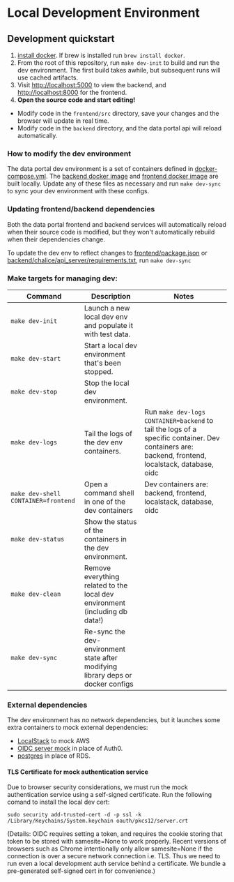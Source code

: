 # Local Development Environment

## Development quickstart
1. [install docker](https://docs.docker.com/get-docker/). If brew is installed run `brew install docker`.
1. From the root of this repository, run `make dev-init` to build and run the dev environment. The first build takes awhile, but subsequent runs will use cached artifacts.
1. Visit [http://localhost:5000](http://localhost:5000) to view the backend, and [http://localhost:8000](http://localhost:8000) for the frontend.
1. **Open the source code and start editing!**
  - Modify code in the `frontend/src` directory, save your changes and the browser will update in real time.
  - Modify code in the `backend` directory, and the data portal api will reload automatically.

### How to modify the dev environment
The data portal dev environment is a set of containers defined in [docker-compose.yml](docker-compose.yml). The [backend docker image](backend/Dockerfile) and [frontend docker image](frontend/Dockerfile) are built locally. Update any of these files as necessary and run `make dev-sync` to sync your dev environment with these configs.

### Updating frontend/backend dependencies
Both the data portal frontend and backend services will automatically reload when their source code is modified, but they won't automatically rebuild when their dependencies change.
 
To update the dev env to reflect changes to [frontend/package.json](frontend/package.json) or [backend/chalice/api_server/requirements.txt](backend/chalice/api_server/requirements.txt), run `make dev-sync`

### Make targets for managing dev:

| Command                 | Description                                                                          | Notes                                                                                                |
| ----------------------- | ------------------------------------------------------------------------------------ | ---------------------------------------------------------------------------------------------------- |
| `make dev-init`         | Launch a new local dev env and populate it with test data.                           |                                                          |
| `make dev-start`        | Start a local dev environment that's been stopped.                                   |                                                          |
| `make dev-stop`         | Stop the local dev environment.                                                      |                                                          |
| `make dev-logs`         | Tail the logs of the dev env containers.                                             | Run `make dev-logs CONTAINER=backend` to tail the logs of a specific container. Dev containers are: backend, frontend, localstack, database, oidc |
| `make dev-shell CONTAINER=frontend`  | Open a command shell in one of the dev containers                       | Dev containers are: backend, frontend, localstack, database, oidc |
| `make dev-status`       | Show the status of the containers in the dev environment.                            |                                                          |
| `make dev-clean`        | Remove everything related to the local dev environment (including db data!)          |                                                          |
| `make dev-sync`         | Re-sync the dev-environment state after modifying library deps or docker configs     |                                                          |

### External dependencies
The dev environment has no network dependencies, but it launches some extra containers to mock external dependencies:
 - [LocalStack](https://github.com/localstack/localstack) to mock AWS
 - [OIDC server mock](https://github.com/Soluto/oidc-server-mock) in place of Auth0.
 - [postgres](https://hub.docker.com/_/postgres) in place of RDS.

#### TLS Certificate for mock authentication service
Due to browser security considerations, we must run the mock authentication
service using a self-signed certificate. Run the following comand to install the local dev cert:

```
sudo security add-trusted-cert -d -p ssl -k /Library/Keychains/System.keychain oauth/pkcs12/server.crt
```

(Details: OIDC requires setting a token, and requires the cookie storing that
token to be stored with samesite=None to work properly. Recent versions of
browsers such as Chrome intentionally only allow samesite=None if the connection
is over a secure network connection i.e. TLS. Thus we need to run even a local
development auth service behind a certificate. We bundle a pre-generated
self-signed cert in for convenience.)
